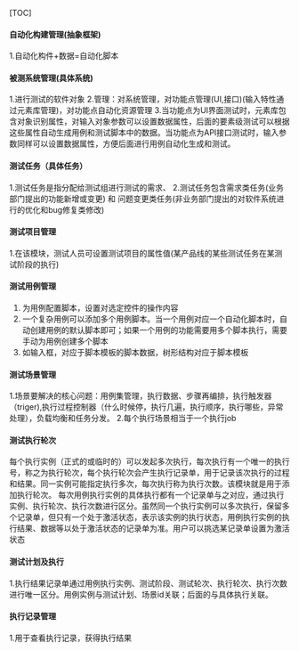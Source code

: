 [TOC]

#### 自动化构建管理(抽象框架)
1.自动化构件+数据=自动化脚本

#### 被测系统管理(具体系统)
1.进行测试的软件对象
2.管理：对系统管理，对功能点管理(UI,接口)(输入特性通过元素库管理)，对功能点自动化资源管理
3.当功能点为UI界面测试时，元素库包含对象识别属性，对输入对象参数可以设置数据属性，后面的要素级测试可以根据这些属性自动生成用例和测试脚本中的数据。当功能点为API接口测试时，输入参数同样可以设置数据属性，方便后面进行用例自动化生成和测试。

#### 测试任务（具体任务）
1.测试任务是指分配给测试组进行测试的需求、
2.测试任务包含需求类任务(业务部门提出的功能新增或变更) 和 问题变更类任务(非业务部门提出的对软件系统进行的优化和bug修复类修改)

#### 测试项目管理
1.在该模块，测试人员可设置测试项目的属性值(某产品线的某些测试任务在某测试阶段的执行)


#### 测试用例管理
1. 为用例配置脚本，设置对选定控件的操作内容
2. 一个复杂用例可以添加多个用例脚本。当一个用例对应一个自动化脚本时，自动创建用例的默认脚本即可；如果一个用例的功能需要用多个脚本执行，需要手动为用例创建多个脚本
3. 如输入框，对应于脚本模板的脚本数据，树形结构对应于脚本模板

#### 测试场景管理
1.场景要解决的核心问题：用例集管理，执行数据、步骤再编排，执行触发器（triger),执行过程控制器（什么时候停，执行几遍，执行顺序，执行哪些，异常处理），负载均衡和任务分发。
2.每个执行场景相当于一个执行job


#### 测试执行轮次
每个执行实例（正式的或临时的）可以发起多次执行，每次执行有一个唯一的执行号，称之为执行轮次，每个执行轮次会产生执行记录单，用于记录该次执行的过程和结果。同一实例可能指定执行多次，每次执行称为执行次数。该模块就是用于添加执行轮次。
每次用例执行实例的具体执行都有一个记录单与之对应，通过执行实例、执行轮次、执行次数进行区分。虽然同一个执行实例可以多次执行，保留多个记录单，但只有一个处于激活状态，表示该实例的执行状态，用例执行实例的执行结果、数据等以处于激活状态的记录单为准。用户可以挑选某记录单设置为激活状态

#### 测试计划及执行
1.执行结果记录单通过用例执行实例、测试阶段、测试轮次、执行轮次、执行次数进行唯一区分。用例实例与测试计划、场景id关联；后面的与具体执行关联。

#### 执行记录管理
1.用于查看执行记录，获得执行结果
